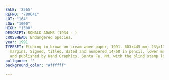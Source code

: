 ```yaml
---
SALE: '2565'
REFNO: "780641"
LOT: "164"
LOW: "1000"
HIGH: "1500"
DESCRIPT: RONALD ADAMS (1934 - )
CROSSHEAD: Endangered Species.
year: 1991
TYPESET: Etching in brown on cream wove paper, 1991. 603x445 mm; 23¾x17½ inches, full
  margins. Signed, titled, dated and numbered 14/60 in pencil, lower margin. Printed
  and published by Hand Graphics, Santa Fe, NM, with the blind stamp lower right.
pullquote: ''
background_color: "#ffffff"

---
```

